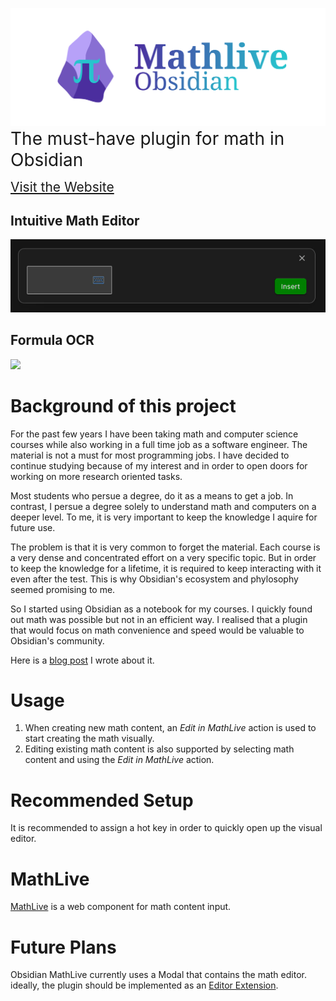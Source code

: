 ![](./banner.svg)
<span style="font-size:2em;">The must-have plugin for math in Obsidian</span>

<a href="https://mathlive.danz.blog" style="font-size:1.5em;">Visit the Website</a>

## Intuitive Math Editor
![](./example.gif)

## Formula OCR
![](./ocr_example.gif)

# Background of this project
For the past few years I have been taking math and computer science courses while also working in a full time job as a software engineer.
The material is not a must for most programming jobs. I have decided to continue studying because of my interest and in order to open doors for working on more research oriented tasks.

Most students who persue a degree, do it as a means to get a job. In contrast, I persue a degree solely to understand math and computers on a deeper level. To me, it is very important to keep the knowledge I aquire for future use.

The problem is that it is very common to forget the material. Each course is a very dense and concentrated effort on a very specific topic. But in order to keep the knowledge for a lifetime, it is required to keep interacting with it even after the test. This is why Obsidian's ecosystem and phylosophy seemed promising to me.

So I started using Obsidian as a notebook for my courses. I quickly found out math was possible but not in an efficient way. I realised that a plugin that would focus on math convenience and speed would be valuable to Obsidian's community.

Here is a [blog post](https://danz.blog/math-in-obsidian/) I wrote about it.

# Usage
1. When creating new math content, an *Edit in MathLive* action is used to start creating the math visually.
1. Editing existing math content is also supported by selecting math content and using the *Edit in MathLive* action.

# Recommended Setup
It is recommended to assign a hot key in order to quickly open up the visual editor.

# MathLive
[MathLive](https://cortexjs.io/mathlive/) is a web component for math content input.

# Future Plans
Obsidian MathLive currently uses a Modal that contains the math editor. ideally, the plugin should be implemented as an [Editor Extension](https://marcus.se.net/obsidian-plugin-docs/editor/extensions).
